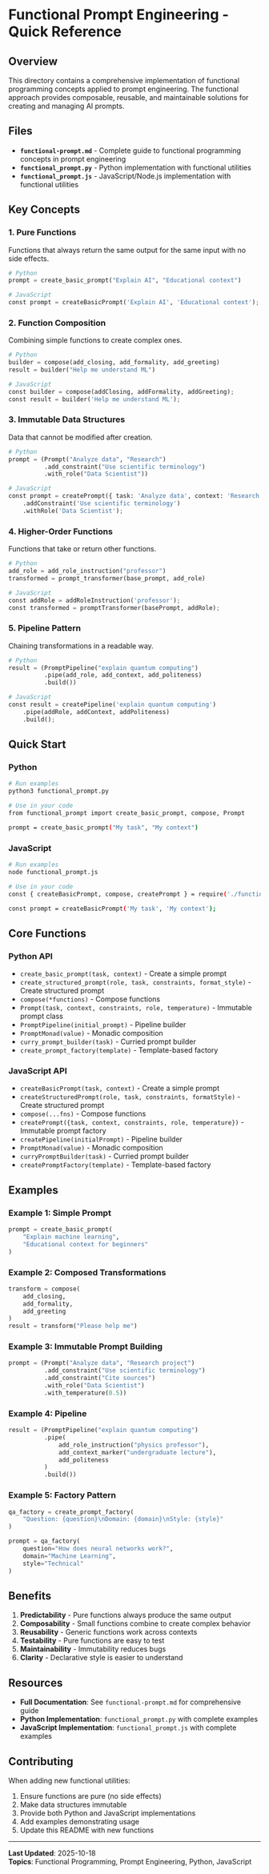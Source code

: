 # Functional Prompt Engineering - Quick Reference

## Overview

This directory contains a comprehensive implementation of functional programming concepts applied to prompt engineering. The functional approach provides composable, reusable, and maintainable solutions for creating and managing AI prompts.

## Files

- **`functional-prompt.md`** - Complete guide to functional programming concepts in prompt engineering
- **`functional_prompt.py`** - Python implementation with functional utilities
- **`functional_prompt.js`** - JavaScript/Node.js implementation with functional utilities

## Key Concepts

### 1. Pure Functions
Functions that always return the same output for the same input with no side effects.

```python
# Python
prompt = create_basic_prompt("Explain AI", "Educational context")

# JavaScript
const prompt = createBasicPrompt('Explain AI', 'Educational context');
```

### 2. Function Composition
Combining simple functions to create complex ones.

```python
# Python
builder = compose(add_closing, add_formality, add_greeting)
result = builder("Help me understand ML")

# JavaScript
const builder = compose(addClosing, addFormality, addGreeting);
const result = builder('Help me understand ML');
```

### 3. Immutable Data Structures
Data that cannot be modified after creation.

```python
# Python
prompt = (Prompt("Analyze data", "Research")
          .add_constraint("Use scientific terminology")
          .with_role("Data Scientist"))

# JavaScript
const prompt = createPrompt({ task: 'Analyze data', context: 'Research' })
    .addConstraint('Use scientific terminology')
    .withRole('Data Scientist');
```

### 4. Higher-Order Functions
Functions that take or return other functions.

```python
# Python
add_role = add_role_instruction("professor")
transformed = prompt_transformer(base_prompt, add_role)

# JavaScript
const addRole = addRoleInstruction('professor');
const transformed = promptTransformer(basePrompt, addRole);
```

### 5. Pipeline Pattern
Chaining transformations in a readable way.

```python
# Python
result = (PromptPipeline("explain quantum computing")
          .pipe(add_role, add_context, add_politeness)
          .build())

# JavaScript
const result = createPipeline('explain quantum computing')
    .pipe(addRole, addContext, addPoliteness)
    .build();
```

## Quick Start

### Python

```bash
# Run examples
python3 functional_prompt.py

# Use in your code
from functional_prompt import create_basic_prompt, compose, Prompt

prompt = create_basic_prompt("My task", "My context")
```

### JavaScript

```bash
# Run examples
node functional_prompt.js

# Use in your code
const { createBasicPrompt, compose, createPrompt } = require('./functional_prompt');

const prompt = createBasicPrompt('My task', 'My context');
```

## Core Functions

### Python API

- `create_basic_prompt(task, context)` - Create a simple prompt
- `create_structured_prompt(role, task, constraints, format_style)` - Create structured prompt
- `compose(*functions)` - Compose functions
- `Prompt(task, context, constraints, role, temperature)` - Immutable prompt class
- `PromptPipeline(initial_prompt)` - Pipeline builder
- `PromptMonad(value)` - Monadic composition
- `curry_prompt_builder(task)` - Curried prompt builder
- `create_prompt_factory(template)` - Template-based factory

### JavaScript API

- `createBasicPrompt(task, context)` - Create a simple prompt
- `createStructuredPrompt(role, task, constraints, formatStyle)` - Create structured prompt
- `compose(...fns)` - Compose functions
- `createPrompt({task, context, constraints, role, temperature})` - Immutable prompt factory
- `createPipeline(initialPrompt)` - Pipeline builder
- `PromptMonad(value)` - Monadic composition
- `curryPromptBuilder(task)` - Curried prompt builder
- `createPromptFactory(template)` - Template-based factory

## Examples

### Example 1: Simple Prompt
```python
prompt = create_basic_prompt(
    "Explain machine learning",
    "Educational context for beginners"
)
```

### Example 2: Composed Transformations
```python
transform = compose(
    add_closing,
    add_formality,
    add_greeting
)
result = transform("Please help me")
```

### Example 3: Immutable Prompt Building
```python
prompt = (Prompt("Analyze data", "Research project")
          .add_constraint("Use scientific terminology")
          .add_constraint("Cite sources")
          .with_role("Data Scientist")
          .with_temperature(0.5))
```

### Example 4: Pipeline
```python
result = (PromptPipeline("explain quantum computing")
          .pipe(
              add_role_instruction("physics professor"),
              add_context_marker("undergraduate lecture"),
              add_politeness
          )
          .build())
```

### Example 5: Factory Pattern
```python
qa_factory = create_prompt_factory(
    "Question: {question}\nDomain: {domain}\nStyle: {style}"
)

prompt = qa_factory(
    question="How does neural networks work?",
    domain="Machine Learning",
    style="Technical"
)
```

## Benefits

1. **Predictability** - Pure functions always produce the same output
2. **Composability** - Small functions combine to create complex behavior
3. **Reusability** - Generic functions work across contexts
4. **Testability** - Pure functions are easy to test
5. **Maintainability** - Immutability reduces bugs
6. **Clarity** - Declarative style is easier to understand

## Resources

- **Full Documentation**: See `functional-prompt.md` for comprehensive guide
- **Python Implementation**: `functional_prompt.py` with complete examples
- **JavaScript Implementation**: `functional_prompt.js` with complete examples

## Contributing

When adding new functional utilities:
1. Ensure functions are pure (no side effects)
2. Make data structures immutable
3. Provide both Python and JavaScript implementations
4. Add examples demonstrating usage
5. Update this README with new functions

---

**Last Updated**: 2025-10-18  
**Topics**: Functional Programming, Prompt Engineering, Python, JavaScript
